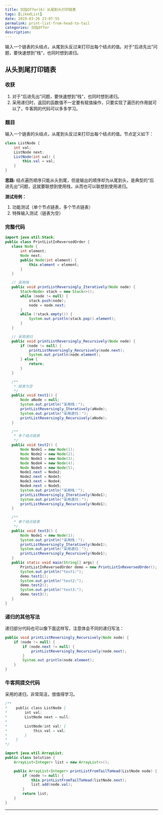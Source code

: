 ```yaml
---
title: 剑指Offer(6) 从尾到头打印链表
tags: [LikedList]
date: 2019-03-26 23:07:55
permalink: print-list-from-head-to-tail
categories: 剑指Offer
description:
---
```

<p class="description">输入一个链表的头结点，从尾到头反过来打印出每个结点的值。对于“后进先出”问题，要快速想到”栈“，也同时想到递归。</p>


<!-- more -->

## 从头到尾打印链表
### 收获
1. 对于“后进先出”问题，要快速想到”栈“，也同时想到递归。
2. 采用递归时，返回的函数值不一定要有赋值操作，只要实现了遍历的作用就可以了，牛客网的代码可以多多学习。

###  题目
输入一个链表的头结点，从尾到头反过来打印出每个结点的值。节点定义如下：

```java  节点定义如下：
class ListNode {
    int val;
    ListNode next;
    ListNode(int val) {
        this.val = val;
    }
}
```

**思路:**
结点遍历顺序只能从头到尾，但是输出的顺序却为从尾到头，是典型的“后进先出”问题，这就要联想到使用栈，从而也可以联想到使用递归。

**测试用例：**
1. 功能测试（单个节点链表，多个节点链表）
2. 特殊输入测试（链表为空）

### 完整代码
 
 ```java  完整代码
import java.util.Stack;
public class PrintListInReversedOrder {
    class Node {
        int element;
        Node next;
        public Node(int element) {
            this.element = element;           
        }
    }

    // 采用栈
    public void printListReversingly_Iteratively(Node node) {
        Stack<Node> stack = new Stack<>();
        while (node != null) {
            stack.push(node);
            node = node.next;
        }
        while (!stack.empty()) {
            System.out.println(stack.pop().element);
        }
    }

    // 采用递归
    public void printListReversingly_Recursively(Node node) {
        if (node != null) {
            printListReversingly_Recursively(node.next);
            System.out.println(node.element);
        } else {
            return;
        }
    }

    /**
     * 链表为空
     */
    public void test1() {
        Node aNode = null;
        System.out.println("采用栈：");
        printListReversingly_Iteratively(aNode);
        System.out.println("采用递归：");
        printListReversingly_Recursively(aNode);
    }

    /**
     * 多个结点链表
     */
    public void test2() {
        Node Node1 = new Node(1);
        Node Node2 = new Node(2);
        Node Node3 = new Node(3);
        Node Node4 = new Node(4);
        Node Node5 = new Node(5);
        Node1.next = Node2;
        Node2.next = Node3;
        Node3.next = Node4;
        Node4.next = Node5;
        System.out.println("采用栈：");
        printListReversingly_Iteratively(Node1);
        System.out.println("采用递归：");
        printListReversingly_Recursively(Node1);
    }

    /**
     * 单个结点链表
     */
    public void test3() {
        Node Node1 = new Node(1);
        System.out.println("采用栈：");
        printListReversingly_Iteratively(Node1);
        System.out.println("采用递归：");
        printListReversingly_Recursively(Node1);
    }
    public static void main(String[] args) {
        PrintListInReversedOrder demo = new PrintListInReversedOrder();
        System.out.println("test1:");
        demo.test1();
        System.out.println("test2:");
        demo.test2();
        System.out.println("test3:");
        demo.test3();
    }
}
 ```

### 递归的其他写法
递归部分代码也可以像下面这样写，注意体会不同的递归写法：
```java   递归的其他写法
public void printListReversingly_Recursively(Node node) {
    if (node != null) {
        if (node.next != null) {
            printListReversingly_Recursively(node.next);
        }
        System.out.println(node.element);
    }
}
```

### 牛客网提交代码
采用的递归，非常简洁，很值得学习。

```java  牛客网提交代码
/**
*    public class ListNode {
*        int val;
*        ListNode next = null;
*
*        ListNode(int val) {
*            this.val = val;
*        }
*    }
*/

import java.util.ArrayList;
public class Solution {
    ArrayList<Integer> list = new ArrayList<>();

    public ArrayList<Integer> printListFromTailToHead(ListNode node) {
        if (node != null) {
            this.printListFromTailToHead(listNode.next);
            list.add(node.val);
        }
        return list;
    }
}
```

<hr />